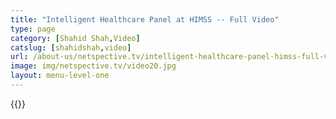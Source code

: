 ```yaml
---
title: "Intelligent Healthcare Panel at HIMSS -- Full Video"
type: page
category: [Shahid Shah,Video]
catslug: [shahidshah,video]
url: /about-us/netspective.tv/intelligent-healthcare-panel-himss-full-video/
image: img/netspective.tv/video20.jpg
layout: menu-level-one
---
```


{{<youtube htlGRxH2MP0>}}

